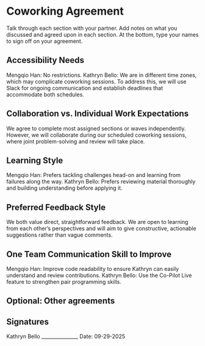 # Coworking Agreement

Talk through each section with your partner. Add notes on what you discussed and agreed upon in each section. At the bottom, type your names to sign off on your agreement.

## Accessibility Needs

Mengqio Han: No restrictions.
Kathryn Bello: We are in different time zones, which may complicate coworking sessions. To address this, we will use Slack for ongoing communication and establish deadlines that accommodate both schedules.

## Collaboration vs. Individual Work Expectations

We agree to complete most assigned sections or waves independently. However, we will collaborate during our scheduled coworking sessions, where joint problem-solving and review will take place.

## Learning Style

Mengqio Han: Prefers tackling challenges head-on and learning from failures along the way.
Kathryn Bello: Prefers reviewing material thoroughly and building understanding before applying it.

## Preferred Feedback Style

We both value direct, straightforward feedback. We are open to learning from each other’s perspectives and will aim to give constructive, actionable suggestions rather than vague comments.

## One Team Communication Skill to Improve

Mengqio Han: Improve code readability to ensure Kathryn can easily understand and review contributions.
Kathryn Bello: Use the Co-Pilot Live feature to strengthen pair programming skills.

## Optional: Other agreements


## Signatures
Kathryn Bello _______________
Date: 09-29-2025